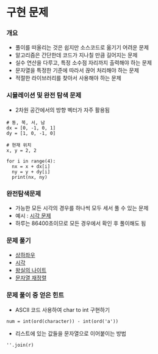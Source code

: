 # 구현 문제

### 개요
- 풀이를 떠올리는 것은 쉽지만 소스코드로 옮기기 어려운 문제
- 알고리즘은 간단한데 코드가 지나칠 만큼 길어지는 문제
- 실수 연산을 다루고, 특정 소수점 자리까지 출력해야 하는 문제
- 문자열을 특정한 기준에 따라서 끊어 처리해야 하는 문제
- 적절한 라이브러리를 찾아서 사용해야 하는 문제

### 시뮬레이션 및 완전 탐색 문제
- 2차원 공간에서의 방향 벡터가 자주 활용됨
```
# 동, 북, 서, 남
dx = [0, -1, 0, 1]
dy = [1, 0, -1, 0]

# 현재 위치
x, y = 2, 2

for i in range(4):
  nx = x + dx[i]
  ny = y + dy[i]
  print(nx, ny)
```

### 완전탐색문제
- 가능한 모든 시각의 경우를 하나씩 모두 세서 풀 수 있는 문제
- 예시 : [시각 문제](https://github.com/sangeun99/python-for-coding-test/blob/master/04-implementation/04-01-02.py)
- 하루는 86400초이므로 모든 경우에서 확인 후 풀이해도 됨

### 문제 풀기
- [상하좌우](https://github.com/sangeun99/python-for-coding-test/blob/master/04-implementation/04-01-01.py)
- [시각](https://github.com/sangeun99/python-for-coding-test/blob/master/04-implementation/04-01-02.py)
- [왕실의 나이트](https://github.com/sangeun99/python-for-coding-test/blob/master/04-implementation/04-02.py)
- [문자열 재정렬](https://github.com/sangeun99/python-for-coding-test/blob/master/11-implementation-advanced/12-08.py)

### 문제 풀이 중 얻은 힌트
- ASCII 코드 사용하여 char to int 구현하기
```
num = int(ord(character)) - int(ord('a'))
```
- 리스트에 있는 값들을 문자열으로 이어붙이는 방법
```
''.join(r)
```